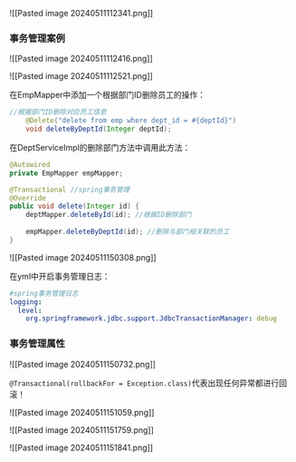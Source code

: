
![[Pasted image 20240511112341.png]]

### 事务管理案例

![[Pasted image 20240511112416.png]]

![[Pasted image 20240511112521.png]]

在EmpMapper中添加一个根据部门ID删除员工的操作：

```java
//根据部门ID删除对应员工信息  
    @Delete("delete from emp where dept_id = #{deptId}")  
    void deleteByDeptId(Integer deptId);  
```

在DeptServiceImpl的删除部门方法中调用此方法：

```java
@Autowired  
private EmpMapper empMapper;

@Transactional //spring事务管理  
@Override  
public void delete(Integer id) {  
    deptMapper.deleteById(id); //根据ID删除部门  
  
    empMapper.deleteByDeptId(id); //删除与部门相关联的员工  
}
```

![[Pasted image 20240511150308.png]]

在yml中开启事务管理日志：

```yml
#spring事务管理日志  
logging:  
  level:  
    org.springframework.jdbc.support.JdbcTransactionManager: debug
```

### 事务管理属性

![[Pasted image 20240511150732.png]]

`@Transactional(rollbackFor = Exception.class)`代表出现任何异常都进行回滚！

![[Pasted image 20240511151059.png]]

![[Pasted image 20240511151759.png]]

![[Pasted image 20240511151841.png]]
